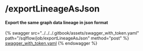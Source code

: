 # /exportLineageAsJson

#### Export the same graph data lineage in json format

{% swagger src="../../../.gitbook/assets/swagger_with_token.yaml" path="/sqlflow/job/exportLineageAsJson" method="post" %}
[swagger_with_token.yaml](../../../.gitbook/assets/swagger_with_token.yaml)
{% endswagger %}
